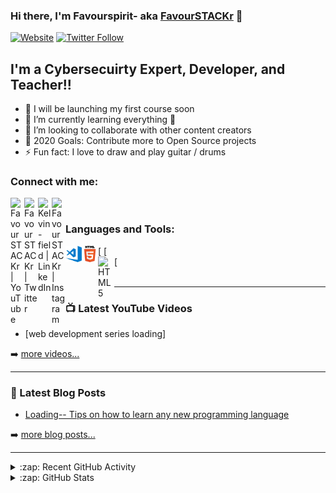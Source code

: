 ### Hi there, I'm Favourspirit- aka [FavourSTACKr][website] 👋

[![Website](https://img.shields.io/website?label=FavourSTACKr.com&style=for-the-badge&url=https%3A%2F%2FFavourSTACKr.com)](https://FavourSTACKr.com)
[![Twitter Follow](https://img.shields.io/twitter/follow/FavourSTACKr?color=1DA1F2&logo=twitter&style=for-the-badge)](https://twitter.com/intent/follow?original_referer=https%3A%2F%2Fgithub.com%2FFavourSTACKr&screen_name=FavourSTACKr)

## I'm a Cybersecuirty Expert, Developer, and Teacher!!

- 🔭 I will be launching my first course soon
- 🌱 I’m currently learning everything 🤣
- 👯 I’m looking to collaborate with other content creators
- 🥅 2020 Goals: Contribute more to Open Source projects
- ⚡ Fun fact: I love to draw and play guitar / drums


### Connect with me:
[<img align="left" alt="FavourSTACKr | YouTube" width="22px" src="https://cdn.jsdelivr.net/npm/simple-icons@v3/icons/youtube.svg" />][youtube]
[<img align="left" alt="FavourSTACKr | Twitter" width="22px" src="https://cdn.jsdelivr.net/npm/simple-icons@v3/icons/twitter.svg" />][twitter]
[<img align="left" alt="Kelvin-field | LinkedIn" width="22px" src="https://cdn.jsdelivr.net/npm/simple-icons@v3/icons/linkedin.svg" />][linkedin]
[<img align="left" alt="FavourSTACKr | Instagram" width="22px" src="https://cdn.jsdelivr.net/npm/simple-icons@v3/icons/instagram.svg" />][instagram]

<br />

### Languages and Tools:

[<img align="left" alt="Visual Studio Code" width="26px" src="https://raw.githubusercontent.com/github/explore/80688e429a7d4ef2fca1e82350fe8e3517d3494d/topics/visual-studio-code/visual-studio-code.png" />
[<img align="left" alt="HTML5" width="26px" src="https://raw.githubusercontent.com/github/explore/80688e429a7d4ef2fca1e82350fe8e3517d3494d/topics/html/html.png" />
<br />
[<img align="left" alt="HTML5" width="26px" src="https://raw.githubusercontent.com/github/explore/80688e429a7d4ef2fca1e82350fe8e3517d3494d/topics/html/node.js.png" />
<br />
<br />

---

### 📺 Latest YouTube Videos

<!-- YOUTUBE:START -->
- [web development series loading]
<!-- YOUTUBE:END -->

➡️ [more videos...](https://youtube.com/FavourSTACKr)

---

### 📕 Latest Blog Posts

<!-- BLOG-POST-LIST:START -->
- [Loading-- Tips on how to learn any new programming language](https://dev.to/FavourSTACKr/)

<!-- BLOG-POST-LIST:END -->

➡️ [more blog posts...](https://FavourSTACKr.com)

---

<details>
  <summary>:zap: Recent GitHub Activity</summary>
  
<!--START_SECTION:activity-->
1. ❗️ Closed issue [#8](https://github.com/FavourSTACKr/free-developer-resources/issues/8) in [FavourSTACKr/free-developer-resources](https://github.com/FavourSTACKr/free-developer-resources)
2. 🗣 Commented on [#8](https://github.com/FavourSTACKr/free-developer-resources/issues/8) in [FavourSTACKr/free-developer-resources](https://github.com/FavourSTACKr/free-developer-resources)
3. 🗣 Commented on [#7](https://github.com/FavourSTACKr/free-developer-resources/issues/7) in [FavourSTACKr/free-developer-resources](https://github.com/FavourSTACKr/free-developer-resources)
4. 🎉 Merged PR [#7](https://github.com/FavourSTACKr/free-developer-resources/pull/7) in [FavourSTACKr/free-developer-resources](https://github.com/FavourSTACKr/free-developer-resources)
5. 🗣 Commented on [#3](https://github.com/FavourSTACKr/FavourSTACKr-vscode-theme/issues/3) in [FavourSTACKr/FavourSTACKr-vscode-theme](https://github.com/FavourSTACKr/FavourSTACKr-vscode-theme)
<!--END_SECTION:activity-->

</details>

<details>
  <summary>:zap: GitHub Stats</summary>

  <img align="left" alt="FavourSTACKr's GitHub Stats" src="https://github-readme-stats.FavourSTACKr.vercel.app/api?username=FavourSTACKr&show_icons=true&hide_border=true" />

</details>

[website]: https://FavourSTACK.com
[twitter]: https://twitter.com/FavourSTACKr
[youtube]: https://youtube.com/FavourStackr
[instagram]: https://instagram.com/FavourSTACKr
[linkedin]: https://linkedin.com/in/kelvin-field


